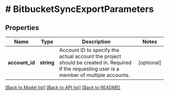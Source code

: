 # # BitbucketSyncExportParameters

## Properties

Name | Type | Description | Notes
------------ | ------------- | ------------- | -------------
**account_id** | **string** | Account ID to specify the actual account the project should be created in. Required if the requesting user is a member of multiple accounts. | [optional] 

[[Back to Model list]](../../README.md#documentation-for-models) [[Back to API list]](../../README.md#documentation-for-api-endpoints) [[Back to README]](../../README.md)



